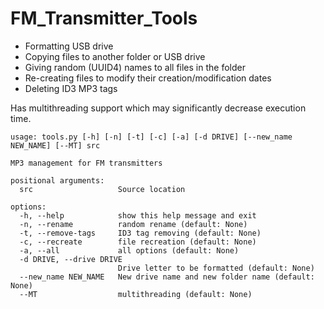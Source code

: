 # FM_Transmitter_Tools

- Formatting USB drive
- Copying files to another folder or USB drive
- Giving random (UUID4) names to all files in the folder
- Re-creating files to modify their creation/modification dates
- Deleting ID3 MP3 tags

Has multithreading support which may significantly decrease execution time.

```text
usage: tools.py [-h] [-n] [-t] [-c] [-a] [-d DRIVE] [--new_name NEW_NAME] [--MT] src

MP3 management for FM transmitters

positional arguments:
  src                   Source location

options:
  -h, --help            show this help message and exit
  -n, --rename          random rename (default: None)
  -t, --remove-tags     ID3 tag removing (default: None)
  -c, --recreate        file recreation (default: None)
  -a, --all             all options (default: None)
  -d DRIVE, --drive DRIVE
                        Drive letter to be formatted (default: None)
  --new_name NEW_NAME   New drive name and new folder name (default: None)
  --MT                  multithreading (default: None)
```
